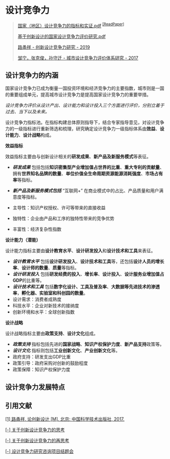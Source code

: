 # 设计竞争力

> [国家（地区）设计竞争力的指标和实证.pdf](/api/file/pdf/国家（地区）设计竞争力的指标和实证.pdf) <sup>[[ReadPaper]](https://readpaper.com/pdf-annotate/note?noteId=631281829276299264&pdfId=631281758177480704)</sup>
>
> [基于创新设计的国家设计竞争力评价研究.pdf](/api/file/pdf/基于创新设计的国家设计竞争力评价研究.pdf)
>
> [路甬祥 - 创新设计竞争力研究 - 2019](http://dsgn.ckcest.cn/uploadfile/baogao/%E8%B7%AF%E7%94%AC%E7%A5%A5-%E5%88%9B%E6%96%B0%E8%AE%BE%E8%AE%A1%E7%AB%9E%E4%BA%89%E5%8A%9B%E7%A0%94%E7%A9%B6-%E6%9C%BA%E6%A2%B0%E8%AE%BE%E8%AE%A119-01.pdf)
>
> [邹宁，张克俊，孙守迁 - 城市设计竞争力评价体系研究 - 2017](http://knowledge-center-leader.oss-cn-qingdao.aliyuncs.com/8a049826458236b20145881f237d0005/file_1504497370371.pdf)

## 设计竞争力的内涵

国家设计竞争力已成为衡量一国投资环境和经济竞争力的主要指数，城市则是一国的重要组成单元，提高城市设计竞争力是提高国家设计竞争力的重要举措。

_设计竞争力评价从设计产出、设计能力和设计投入三个方面进行评价，分别立着于过去、当下以及未来。_

设计竞争力指标池。在指标构建总体原则指导下，结合专家指导意见，对设计竞争力的一级指标进行重新筛选和梳理，研究确定设计竞争力一级指标体系由**效益**、**设计能力**、**设计战略**构成。

**效益指标**

效益指标主要由与创新设计相关的**研发成果**、**新产品及新服务模式**等表征。

- **_研发成果_** 包括包括**知识密集型产业增加值占世界的比重**、**重大专利的贡献量**、拥有**世界知名品牌的数量**、**单位价值全生命周期资源能源消耗强度**、**市场占有率**等指标。
- **_新产品及新服务模式包括_** “互联网+” 在商业模式中的占比、产品质量和用户满意度等指标。

- 主导性：知识产权授权、许可等带来的直接收益
- 独特性：企业由产品和工序的独特性带来的竞争优势
- 丰富性：经济复杂性指数

**设计能力（潜能）**

设计能力指标主要由**设计教育水平**、**设计研发投入**和**设计技术和工具**来表征。

- **_设计教育水平_** 包括**设计研发投入**、**设计技术和工具**等，还包括**设计人员的增长率**、**设计师的数量**、**质量**等指标。
- **_设计研发投入_** 包括**研发经费的投入**、**增长率**、**设计投入**、**设计服务业增加值占 GDP**的比重等。
- **_设计技术和工具_** 包括**数字化设计、工具及普及率**、**大数据等先进技术的渗透率**，**孵化器、实验室和科创园的数量**。
- 设计需求：消费者成熟度
- 科技水平：企业对新技术的接纳度
- 创新环境和水平：全球创新指数

**设计战略**

设计战略指标主要由**政策支持**、**设计文化**组成。

- **_政策支持_** 指标包括先进的**国家战略**、**知识产权保护力度**、**新产品支持**政策等。
- **_设计文化_** 指标则包括**工业创新文化**、**产业创新文化**等。
- 政府支持：研发支出GDP比重
- 政策引导：政府采购对创新的鼓励程度
- 政策保障：知识产权保护力度

## 设计竞争力发展特点

## 引用文献

[[1] 路甬祥. 论创新设计 [M]. 北京: 中国科学技术出版社, 2017.](../../阅读笔记/论创新设计/设计竞争力研究报告（概要）.md)

[[-] 关于创新设计竞争力的思考](../../阅读笔记/论创新设计/关于创新设计竞争力的思考.md)

[[-] 关于创新设计竞争力的再思考](../../阅读笔记/论创新设计/关于创新设计竞争力的再思考.md)

[[-] 设计竞争力研究咨询项目结题会](../../阅读笔记/论创新设计/设计竞争力研究咨询项目结题会.md)
